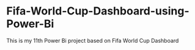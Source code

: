 # Fifa-World-Cup-Dashboard-using-Power-Bi

This is my 11th Power Bi project based on Fifa World Cup Dashboard
